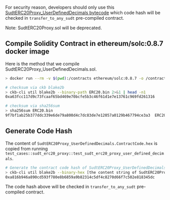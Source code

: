 For security reason, developers should only use this [SudtERC20Proxy_UserDefinedDecimals bytecode](./SudtERC20Proxy_UserDefinedDecimals.bin) which code hash will be checked in `transfer_to_any_sudt` pre-compiled contract.

Note: SudtERC20Proxy.sol will be deprecated.

## Compile Solidity Contract in ethereum/solc:0.8.7 docker image
Here is the method that we compile SudtERC20Proxy_UserDefinedDecimals.sol.
```sh
> docker run --rm -v $(pwd):/contracts ethereum/solc:0.8.7 -o /contracts --bin --overwrite /contracts/SudtERC20Proxy_UserDefinedDecimals.sol

# checksum via ckb blake2b
> ckb-cli util blake2b --binary-path ERC20.bin 2>&1 | head -n1
0xa63fcc117d9c73fcaaf65bd469e70bcfe5b3c46f61d1e7e13761c969fd261316

# checksum via sha256sum
> sha256sum ERC20.bin 
9f7bf1ab25b377ddc339e6de79a800d4c7dc83de7e12057a0129b467794ce3a3  ERC20.bin
```

## Generate Code Hash

The content of `SudtERC20Proxy_UserDefinedDecimals.ContractCode.hex` is copied from running `test_cases::sudt_erc20_proxy::test_sudt_erc20_proxy_user_defined_decimals`.

```sh
# Generate the contract code hash of SudtERC20Proxy_UserDefinedDecimals
> ckb-cli util blake2b --binary-hex [the content string of SudtERC20Proxy_UserDefinedDecimals.ContractCode.hex]
0xa816b946a890cd593f780e8b6859a9b82314c5df4c8270d66f7c502e818345dc
```

The code hash above will be checked in `transfer_to_any_sudt` pre-compiled contract.
